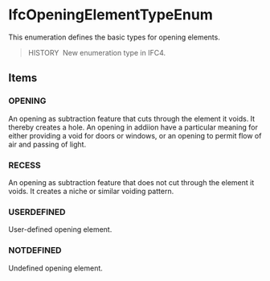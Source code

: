 # IfcOpeningElementTypeEnum

This enumeration defines the basic types for opening elements.

> HISTORY&nbsp; New enumeration type in IFC4.

## Items

### OPENING
An opening as subtraction feature that cuts through the element it voids. It thereby creates a hole. An opening in addiion have a particular meaning for either providing a void for doors or windows, or an opening to permit flow of air and passing of light.

### RECESS
An opening as subtraction feature that does not cut through the element it voids. It creates a niche or similar voiding pattern.

### USERDEFINED
User-defined opening element.

### NOTDEFINED
Undefined opening element.
